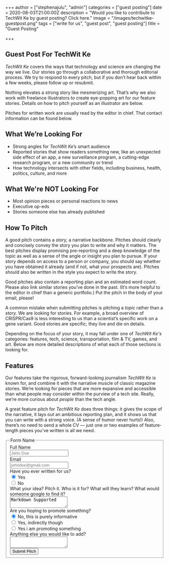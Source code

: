 +++
author = ["stephenajulu", "admin"]
categories = ["guest posting"]
date = 2020-08-03T21:00:00Z
description = "Would you like to contribute to TechWit Ke by guest posting? Click here."
image = "/images/techwitke-guestpost.png"
tags = ["write for us", "guest post", "guest posting"]
title = "Guest Posting"

+++
## Guest Post For TechWit Ke

_TechWit Ke_ covers the ways that technology and science are changing the way we live. Our stories go through a collaborative and thorough editorial process. We try to respond to every pitch, but if you don’t hear back within a few weeks, please follow up or resubmit.

Nothing elevates a strong story like mesmerizing art. That’s why we also work with freelance illustrators to create eye-popping art for our feature stories. Details on how to pitch yourself as an illustrator are below.

Pitches for written work are usually read by the editor in chief. That contact information can be found below.

## What We’re Looking For

* Strong angles for _TechWit Ke_’s smart audience
* Reported stories that show readers something new, like an unexpected side effect of an app, a new surveillance program, a cutting-edge research program, or a new community or trend
* How technology intersects with other fields, including business, health, politics, culture, and more

## What We're NOT Looking For

* Most opinion pieces or personal reactions to news
* Executive op-eds
* Stories someone else has already published

## How To Pitch

A good pitch contains a _story,_ a narrative backbone. Pitches should clearly and concisely convey the story you plan to write and why it matters. The best pitches display promising pre-reporting and a deep knowledge of the topic as well as a sense of the angle or insight you plan to pursue. If your story depends on access to a person or company, you should say whether you have obtained it already (and if not, what your prospects are). Pitches should also be written in the style you expect to write the story.

Good pitches also contain a reporting plan and an estimated word count. Please also link similar stories you’ve done in the past. (It’s more helpful to the editor in chief than a generic portfolio.) Put the pitch in the body of your email, please!

A common mistake when submitting pitches is pitching a _topic_ rather than a _story._ We are looking for stories. For example, a broad overview of CRISPR/Cas9 is less interesting to us than a scientist’s specific work on a gene variant. Good stories are specific; they live and die on details.

Depending on the focus of your story, it may fall under one of _TechWit Ke's_ categories: features, tech, science, transportation, film & TV, games, and art. Below are more detailed descriptions of what each of those sections is looking for.

## Features

Our features take the rigorous, forward-looking journalism _TechWit Ke_ is known for, and combine it with the narrative muscle of classic magazine stories. We’re looking for pieces that are more expansive and accessible than what people may consider within the purview of a tech site. Really, we’re more curious about _people_ than the tech angle.

A great feature pitch for _TechWit Ke_ does three things: it gives the scope of the narrative, it lays out an ambitious reporting plan, and it shows us that you can write with a strong voice. (A sense of humor never hurts!) Also, there’s no need to send a whole CV — just one or two examples of feature-length pieces you’ve written is all we need.

<form class="form-horizontal">
<fieldset>

<!-- Form Name -->
<legend>Form Name</legend>

<!-- Text input-->
<div class="form-group">
  <label class="col-md-4 control-label" for="name">Full Name</label>  
  <div class="col-md-4">
  <input id="name" name="name" type="text" placeholder="John Doe" class="form-control input-md" required="">
    
  </div>
</div>

<!-- Text input-->
<div class="form-group">
  <label class="col-md-4 control-label" for="email">Email</label>  
  <div class="col-md-4">
  <input id="email" name="email" type="text" placeholder="johndoe@gmail.com" class="form-control input-md" required="">
    
  </div>
</div>

<!-- Multiple Radios -->
<div class="form-group">
  <label class="col-md-4 control-label" for="writtenforus">Have you ever written for us?</label>
  <div class="col-md-4">
  <div class="radio">
    <label for="writtenforus-0">
      <input type="radio" name="writtenforus" id="writtenforus-0" value="1" checked="checked">
      Yes
    </label>
	</div>
  <div class="radio">
    <label for="writtenforus-1">
      <input type="radio" name="writtenforus" id="writtenforus-1" value="2">
      No
    </label>
	</div>
  </div>
</div>

<!-- Textarea -->
<div class="form-group">
  <label class="col-md-4 control-label" for="pitch">What your idea? Pitch it. Who is it for? What will they learn? What would someone google to find it?</label>
  <div class="col-md-4">                     
    <textarea class="form-control" id="pitch" name="pitch">Markdown Supported</textarea>
  </div>
</div>

<!-- Multiple Radios -->
<div class="form-group">
  <label class="col-md-4 control-label" for="radios">Are you hoping to promote something?</label>
  <div class="col-md-4">
  <div class="radio">
    <label for="radios-0">
      <input type="radio" name="radios" id="radios-0" value="1" checked="checked">
      No, this is purely informative
    </label>
	</div>
  <div class="radio">
    <label for="radios-1">
      <input type="radio" name="radios" id="radios-1" value="2">
      Yes, indirectly though
    </label>
	</div>
  <div class="radio">
    <label for="radios-2">
      <input type="radio" name="radios" id="radios-2" value="3">
      Yes i am promoting something
    </label>
	</div>
  </div>
</div>

<!-- Textarea -->
<div class="form-group">
  <label class="col-md-4 control-label" for="textarea">Anything else you would like to add?</label>
  <div class="col-md-4">                     
    <textarea class="form-control" id="textarea" name="textarea"></textarea>
  </div>
</div>

<!-- Button -->
<div class="form-group">
  <label class="col-md-4 control-label" for="submit"></label>
  <div class="col-md-4">
    <button id="submit" name="submit" class="btn btn-primary">Submit Pitch</button>
  </div>
</div>

</fieldset>
</form>